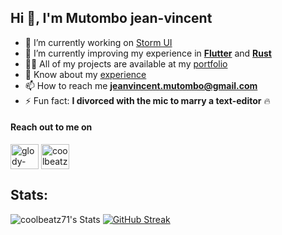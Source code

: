 ## Hi 👋, I'm Mutombo jean-vincent

- 🔭 I’m currently working on [Storm UI](https://storm.bestseller.com/)
- 🌱 I’m currently improving my experience in [**Flutter**](https://flutter.dev/) and [**Rust**](https://www.rust-lang.org/)
- 👨‍💻 All of my projects are available at my [portfolio](https://www.mutombo.dev/)
- 📄 Know about my [experience](https://drive.google.com/file/d/1r49phRfd0gb8i4tj6wmMNvDRDXZpRpaP/view?usp=sharing)
- 📫 How to reach me **jeanvincent.mutombo@gmail.com**
- ⚡ Fun fact: **I divorced with the mic to marry a text-editor** 🔥

#### Reach out to me on

<p align="left">
<a href="https://www.linkedin.com/in/mutombo-jv/" target="blank"><img align="center" src="https://cdn.worldvectorlogo.com/logos/linkedin-icon-2.svg" alt="glody-mutombo-riy" height="40" width="45" /></a>
<a href="https://stackoverflow.com/users/8124496/coolbeatz71" target="blank"><img align="center"  src="https://cdn.worldvectorlogo.com/logos/stack-overflow.svg" alt="coolbeatz71" height="40" width="45" /></a>

## Stats:

![coolbeatz71's Stats](https://github-readme-stats.vercel.app/api?username=coolbeatz71&show_icons=true&hide_border=true&theme=shades-of-purple&card_width=150)
[![GitHub Streak](https://streak-stats.demolab.com?user=coolbeatz71&theme=shades-of-purple&card_width=385&card_height=194&hide_border=true)](https://git.io/streak-stats)
